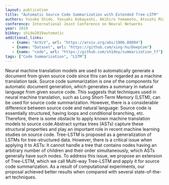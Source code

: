 ```yaml
---
layout: publication
title: "Automatic Source Code Summarization with Extended Tree-LSTM"
authors: Yusuke Shido, Yasuaki Kobayashi, Akihiro Yamamoto, Atsushi Miyamoto, Tadayuki Matsumura
conference: International Joint Conference on Neural Networks
year: 2019
bibkey: shido2019automatic
additional_links:
   - {name: "ArXiV", url: "https://arxiv.org/abs/1906.08094"}
   - {name: "Dataset", url: "https://github.com/xing-hu/DeepCom"}
   - {name: "code", url: "https://github.com/sh1doy/summarization_tf"}
tags: ["Code Summarization", "LSTM"]
---
```

Neural machine translation models are used to automatically generate a document from given source code since this can be regarded as a machine translation task. Source code summarization is one of the components for automatic document generation, which generates a summary in natural language from given source code. This suggests that techniques used in neural machine translation, such as Long Short-Term Memory (LSTM), can be used for source code summarization. However, there is a considerable difference between source code and natural language: Source code is essentially structured, having loops and conditional branching, etc. Therefore, there is some obstacle to apply known machine translation models to source code.Abstract syntax trees (ASTs) capture these structural properties and play an important role in recent machine learning studies on source code. Tree-LSTM is proposed as a generalization of LSTMs for tree-structured data. However, there is a critical issue when applying it to ASTs: It cannot handle a tree that contains nodes having an arbitrary number of children and their order simultaneously, which ASTs generally have such nodes. To address this issue, we propose an extension of Tree-LSTM, which we call Multi-way Tree-LSTM and apply it for source code summarization. As a result of computational experiments, our proposal achieved better results when compared with several state-of-the-art techniques.
